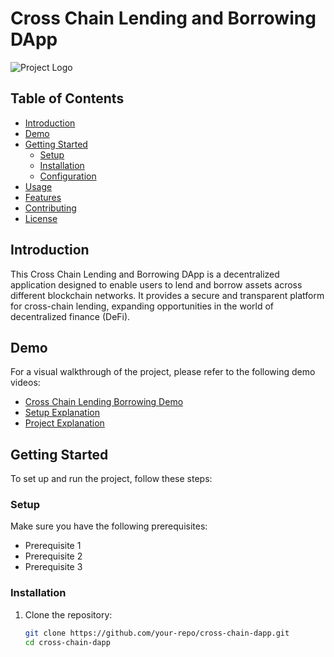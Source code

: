 # Cross Chain Lending and Borrowing DApp

![Project Logo](link_to_logo_or_image.png)

## Table of Contents

- [Introduction](#introduction)
- [Demo](#demo)
- [Getting Started](#getting-started)
  - [Setup](#setup)
  - [Installation](#installation)
  - [Configuration](#configuration)
- [Usage](#usage)
- [Features](#features)
- [Contributing](#contributing)
- [License](#license)

## Introduction

This Cross Chain Lending and Borrowing DApp is a decentralized application designed to enable users to lend and borrow assets across different blockchain networks. It provides a secure and transparent platform for cross-chain lending, expanding opportunities in the world of decentralized finance (DeFi).

## Demo

For a visual walkthrough of the project, please refer to the following demo videos:

- [Cross Chain Lending Borrowing Demo](https://www.loom.com/share/d61eec9f61714308929ec46007c8e1a9?sid=16788416-02d9-4681-a578-b869a468a965)
- [Setup Explanation](https://www.loom.com/share/d77d02468bb24e1b829491cb81ed4470?sid=6ee5b2b3-9b9a-45be-88d7-c44ccbb818ab)
- [Project Explanation](https://www.loom.com/share/548ee6cca5d14c4c843915d80b1468fd?sid=fbf4f047-5c22-4b5d-8215-7f6ce2b8f033)

## Getting Started

To set up and run the project, follow these steps:

### Setup

Make sure you have the following prerequisites:

- Prerequisite 1
- Prerequisite 2
- Prerequisite 3

### Installation

1. Clone the repository:

   ```bash
   git clone https://github.com/your-repo/cross-chain-dapp.git
   cd cross-chain-dapp
